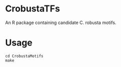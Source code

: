 # CrobustaTFs
An R package containing candidate C. robusta motifs.
# Usage
```
cd CrobustaMotifs
make
```
